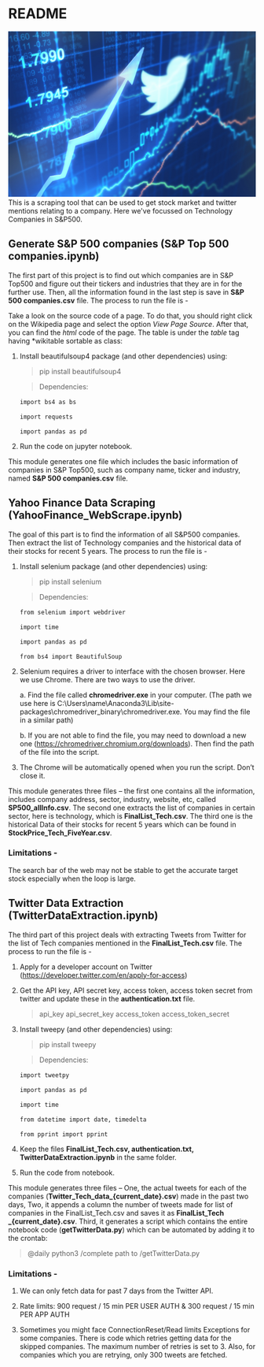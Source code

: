 # README

![banner](/images/banner.png)
This is a scraping tool that can be used to get stock market and twitter mentions relating to a company. Here we've focussed on Technology Companies in S&P500.

## Generate S&P 500 companies (**S&P Top 500 companies.ipynb**)  

The first part of this project is to find out which companies are in S&P Top500 and figure out their tickers and industries that they are in for the further use. Then, all the information found in the last step is save in **S&P 500 companies.csv** file. The process to run the file is - 

Take a look on the source code of a page. To do that, you should right click on the Wikipedia page and select the option *View Page Source*. After that, you can find the *html* code of the page. The table is under the *table* tag having *wikitable sortable as class: 

1. Install beautifulsoup4 package (and other dependencies) using: 

    > pip install beautifulsoup4 

    > Dependencies: 
    ```
    import bs4 as bs
    ```
    ```
    import requests
    ```
    ```
    import pandas as pd
    ```

2. Run the code on jupyter notebook. 

This module generates one file which includes the basic information of companies in S&P Top500, such as company name, ticker and industry, named **S&P 500 companies.csv** file. 



## Yahoo Finance Data Scraping (**YahooFinance_WebScrape.ipynb**)  

The goal of this part is to find the information of all S&P500 companies. Then extract the list of Technology companies and the historical data of their stocks for recent 5 years. The process to run the file is - 

1. Install selenium package (and other dependencies) using: 

    > pip install selenium 

    > Dependencies: 
    ```
    from selenium import webdriver
    ```
    ```
    import time
    ```
    ``` 
    import pandas as pd
    ```
    ```
    from bs4 import BeautifulSoup
    ```


2. Selenium requires a driver to interface with the chosen browser. Here we use Chrome. There are two ways to use the driver.  

    a. Find the file called **chromedriver.exe** in your computer. (The path we use here is C:\Users\name\Anaconda3\Lib\site-packages\chromedriver_binary\chromedriver.exe. You may find the file in a similar path) 

    b. If you are not able to find the file, you may need to download a new one (https://chromedriver.chromium.org/downloads). Then find the path of the file into the script. 

3. The Chrome will be automatically opened when you run the script. Don’t close it. 

This module generates three files – the first one contains all the information, includes company address, sector, industry, website, etc, called **SP500_allInfo.csv**. The second one extracts the list of companies in certain sector, here is technology, which is **FinalList_Tech.csv**. The third one is the historical Data of their stocks for recent 5 years which can be found in **StockPrice_Tech_FiveYear.csv**. 

### Limitations -  

The search bar of the web may not be stable to get the accurate target stock especially when the loop is large.   

 

## Twitter Data Extraction (**TwitterDataExtraction.ipynb**)  

The third part of this project deals with extracting Tweets from Twitter for the list of Tech companies mentioned in the **FinalList_Tech.csv** file. The process to run the file is - 

1. Apply for a developer account on Twitter (https://developer.twitter.com/en/apply-for-access) 

2. Get the API key, API secret key, access token, access token secret from twitter and update these in the **authentication.txt** file. 

    > api_key
    > api_secret_key
    > access_token
    > access_token_secret

3. Install tweepy (and other dependencies) using: 

    > pip install tweepy 

    > Dependencies: 
    ```
    import tweetpy
    ```
    ```
    import pandas as pd
    ```
    ```
    import time
    ```
    ```
    from datetime import date, timedelta
    ```
    ```
    from pprint import pprint
    ```

4. Keep the files **FinalList_Tech.csv, authentication.txt, TwitterDataExtraction.ipynb** in the same folder. 

5. Run the code from notebook. 

This module generates three files – One, the actual tweets for each of the companies (**Twitter_Tech_data_{current_date}.csv**) made in the past two days, Two, it appends a column the number of tweets made for list of companies in the FinalList_Tech.csv and saves it as **FinalList_Tech _{current_date}.csv**. Third, it generates a script which contains the entire notebook code (**getTwitterData.py**) which can be automated by adding it to the crontab: 

> @daily python3 /complete path to /getTwitterData.py 

### Limitations - 

1. We can only fetch data for past 7 days from the Twitter API.  

2. Rate limits:  900 request / 15 min PER USER AUTH & 300 request / 15 min PER APP AUTH  

3. Sometimes you might face ConnectionReset/Read limits Exceptions for some companies. There is code which retries getting data for the skipped companies. The maximum number of retries is set to 3. Also, for companies which you are retrying, only 300 tweets are fetched. 